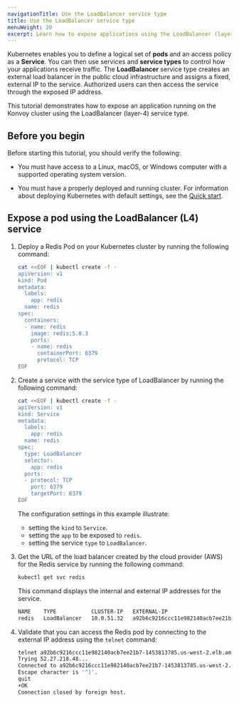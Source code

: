 ```yaml
---
navigationTitle: Use the LoadBalancer service type
title: Use the LoadBalancer service type
menuWeight: 20
excerpt: Learn how to expose applications using the LoadBalancer (layer-4) service type
---
```


<!-- markdownlint-disable MD004 MD007 MD025 MD030 -->

Kubernetes enables you to define a logical set of **pods** and an access policy as a **Service**.
You can then use services and **service types** to control how your applications receive traffic.
The **LoadBalancer** service type creates an external load balancer in the public cloud infrastructure and assigns a fixed, external IP to the service.
Authorized users can then access the service through the exposed IP address.

This tutorial demonstrates how to expose an application running on the Konvoy cluster using the LoadBalancer (layer-4) service type.

## Before you begin

Before starting this tutorial, you should verify the following:

- You must have access to a Linux, macOS, or Windows computer with a supported operating system version.

- You must have a properly deployed and running cluster. For information about deploying Kubernetes with default settings, see the [Quick start][quickstart].

## Expose a pod using the LoadBalancer (L4) service

1. Deploy a Redis Pod on your Kubernetes cluster by running the following command:

    ```bash
    cat <<EOF | kubectl create -f -
    apiVersion: v1
    kind: Pod
    metadata:
      labels:
        app: redis
      name: redis
    spec:
      containers:
      - name: redis
        image: redis:5.0.3
        ports:
        - name: redis
          containerPort: 6379
          protocol: TCP
    EOF
    ```

1. Create a service with the service type of LoadBalancer by running the following command:

    ```bash
    cat <<EOF | kubectl create -f -
    apiVersion: v1
    kind: Service
    metadata:
      labels:
        app: redis
      name: redis
    spec:
      type: LoadBalancer
      selector:
        app: redis
      ports:
      - protocol: TCP
        port: 6379
        targetPort: 6379
    EOF
    ```

    The configuration settings in this example illustrate:
    - setting the `kind` to `Service`.
    - setting the `app` to be exposed to `redis`.
    - setting the service `type` to `LoadBalancer`.

1. Get the URL of the load balancer created by the cloud provider (AWS) for the Redis service by running the following command:

    ```bash
    kubectl get svc redis
    ```

    This command displays the internal and external IP addresses for the service.

    ```bash
    NAME    TYPE           CLUSTER-IP   EXTERNAL-IP                                                               PORT(S)          AGE
    redis   LoadBalancer   10.0.51.32   a92b6c9216ccc11e982140acb7ee21b7-1453813785.us-west-2.elb.amazonaws.com   6379:31423/TCP   43s
    ```

1. Validate that you can access the Redis pod by connecting to the external IP address using the `telnet` command:

    ```bash
    telnet a92b6c9216ccc11e982140acb7ee21b7-1453813785.us-west-2.elb.amazonaws.com 6379
    Trying 52.27.218.48...
    Connected to a92b6c9216ccc11e982140acb7ee21b7-1453813785.us-west-2.elb.amazonaws.com.
    Escape character is '^]'.
    quit
    +OK
    Connection closed by foreign host.
    ```

    [quickstart]:../../quick-start/
